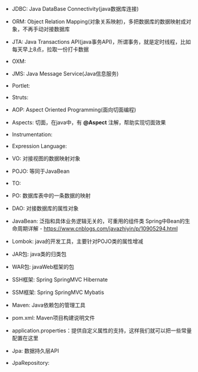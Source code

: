 - JDBC: Java DataBase Connectivity(java数据库连接)

- ORM: Object Relation Mapping(对象关系映射)，多把数据库的数据映射成对象，不再手动对接数据库

- JTA: Java Transactions API(java事务API)，所谓事务，就是定时线程，比如每天早上8点，拉取一份打卡数据

- OXM:

- JMS: Java Message Service(Java信息服务)

- Portlet:

- Struts:

- AOP: Aspect Oriented Programming(面向切面编程)

- Aspects: 切面，在java中，有 **@Aspect** 注解，帮助实现切面效果

- Instrumentation:

- Expression Language:

- VO: 对接视图的数据映射对象

- POJO: 等同于JavaBean

- TO:

- PO: 数据库表中的一条数据的映射

- DAO: 对接数据库的属性对象

- JavaBean: 泛指和具体业务逻辑无关的，可重用的组件类
Spring中Bean的生命周期详解 - https://www.cnblogs.com/javazhiyin/p/10905294.html

- Lombok: java的开发工具，主要针对POJO类的属性增减

- JAR包: java类的归类包

- WAR包: javaWeb框架的包

- SSH框架: Spring SpringMVC Hibernate

- SSM框架: Spring SpringMVC Mybatis

- Maven: Java依赖包的管理工具

- pom.xml: Maven项目构建说明文件

- application.properties：提供自定义属性的支持，这样我们就可以把一些常量配置在这里

- Jpa: 数据持久层API

- JpaRepository: